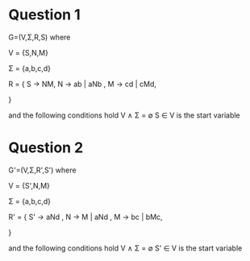 # Question 1	
G=(V,Σ,R,S) where

V = {S,N,M}

Σ = {a,b,c,d}

R = {
    S → NM,
    N → ab | aNb ,
    M → cd | cMd,

}

and the following conditions hold
V ∧  Σ = ∅
S ∈ V is the start variable

# Question 2
G'=(V,Σ,R',S') where

V = {S',N,M}

Σ = {a,b,c,d}

R' = {
    S' → aNd ,
    N → M | aNd ,
    M → bc | bMc,

}

and the following conditions hold
V ∧  Σ = ∅
S' ∈ V is the start variable
